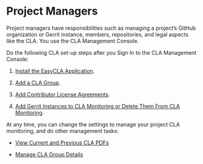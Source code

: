 # Project Managers
Project managers have responsibilities such as managing a project’s GitHub organization or Gerrit instance, members, repositories, and legal aspects like the CLA. You use the CLA Management Console.

Do the following CLA set-up steps after you Sign In to the CLA Management Console:

1. [Install the EasyCLA Application](Install-the-EasyCLA-Application.md).

2. [Add a CLA Group](Add-a-CLA-Group.md).

3. [Add Contributor License Agreements](Add-Contributor-License-Agreements.md).

4. [Add Gerrit Instances to CLA Monitoring or Delete Them From CLA Monitoring](Add-Gerrit-Instances-to-CLA-Monitoring-or-Delete-Them-From-CLA-Monitoring.md).

At any time, you can change the settings to manage your project CLA monitoring, and do other management tasks:

* [View Current and Previous CLA PDFs](View-Current-and-Previous-CLA-PDFs.md)

* [Manage CLA Group Details](Manage-CLA-Group-Details.md)